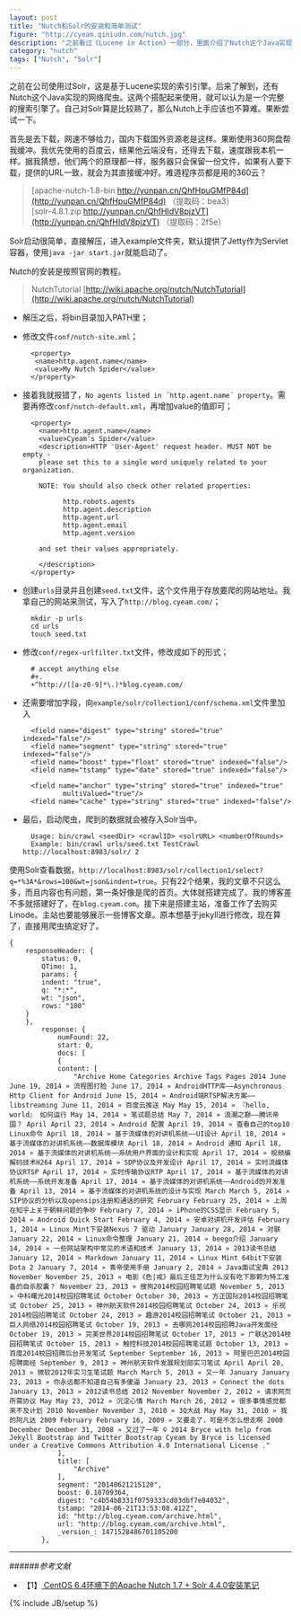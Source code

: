 ```yaml
---
layout: post
title: "Nutch和Solr的安装和简单测试"
figure: "http://cyeam.qiniudn.com/nutch.jpg"
description: "之前看过《Lucene in Action》一部分，里面介绍了Nutch这个Java实现的网络爬虫，把测试的结果放在这里"
category: "nutch"
tags: ["Nutch", "Solr"]
---
```


之前在公司使用过Solr，这是基于Lucene实现的索引引擎。后来了解到，还有Nutch这个Java实现的网络爬虫。这两个搭配起来使用，就可以认为是一个完整的搜索引擎了。自己对Solr算是比较熟了，那么Nutch上手应该也不算难。果断尝试一下。

首先是去下载，网速不够给力，国内下载国外资源老是这样。果断使用360网盘帮我缓冲。我优先使用的百度云，结果他云端没有，还得去下载，速度跟我本机一样。据我猜想，他们两个的原理都一样，服务器只会保留一份文件，如果有人要下载，提供的URL一致，就会为其直接缓冲好。难道程序员都是用的360云？

> [apache-nutch-1.8-bin http://yunpan.cn/QhfHpuGMfP84d](http://yunpan.cn/QhfHpuGMfP84d) （提取码：bea3）   
> [solr-4.8.1.zip http://yunpan.cn/QhfHIdV8pjzVT](http://yunpan.cn/QhfHIdV8pjzVT) （提取码：2f5e）

Solr启动很简单，直接解压，进入example文件夹，默认提供了Jetty作为Servlet容器，使用`java -jar start.jar`就能启动了。

Nutch的安装是按照官网的教程。

> NutchTutorial [http://wiki.apache.org/nutch/NutchTutorial](http://wiki.apache.org/nutch/NutchTutorial)

+ 解压之后，将bin目录加入PATH里；
+ 修改文件`conf/nutch-site.xml`；

        <property>
         <name>http.agent.name</name>
         <value>My Nutch Spider</value>
        </property>

+ 接着我就报错了，`No agents listed in ´http.agent.name´ property`。需要再修改`conf/nutch-default.xml`，再增加value的值即可；

        <property>
          <name>http.agent.name</name>
          <value>Cyeam's Spider</value>
          <description>HTTP 'User-Agent' request header. MUST NOT be empty -
          please set this to a single word uniquely related to your organization.

          NOTE: You should also check other related properties:

                http.robots.agents
                http.agent.description
                http.agent.url
                http.agent.email
                http.agent.version

          and set their values appropriately.

          </description>
        </property>

+ 创建`urls`目录并且创建`seed.txt`文件，这个文件用于存放要爬的网站地址。我拿自己的网站来测试，写入了`http://blog.cyeam.com/`；

        mkdir -p urls
        cd urls
        touch seed.txt

+ 修改`conf/regex-urlfilter.txt`文件，修改成如下的形式；

        # accept anything else
        #+.
        +^http://([a-z0-9]*\.)*blog.cyeam.com/

+ 还需要增加字段，向`example/solr/collection1/conf/schema.xml`文件里加入

        <field name="digest" type="string" stored="true" indexed="false"/>
        <field name="segment" type="string" stored="true" indexed="false"/>
        <field name="boost" type="float" stored="true" indexed="false"/>
        <field name="tstamp" type="date" stored="true" indexed="false"/>

        <field name="anchor" type="string" stored="true" indexed="true"
                multiValued="true"/>
        <field name="cache" type="string" stored="true" indexed="false"/>

+ 最后，启动爬虫，爬到的数据就会被存入Solr当中。

        Usage: bin/crawl <seedDir> <crawlID> <solrURL> <numberOfRounds>
        Example: bin/crawl urls/seed.txt TestCrawl http://localhost:8983/solr/ 2

使用Solr查看数据，`http://localhost:8983/solr/collection1/select?q=*%3A*&rows=100&wt=json&indent=true`。只有22个结果，我的文章不只这么多，而且内容也有问题，第一条好像是爬的首页。大体就搭建完成了。我的博客差不多就搭建好了，在`blog.cyeam.com`。接下来是搭建主站，准备工作了去购买Linode。主站也要能够展示一些博客文章。原本想基于jekyll进行修改，现在算了，直接用爬虫搞定好了。

    {
        responseHeader: {
            status: 0,
            QTime: 1,
            params: {
            indent: "true",
            q: "*:*",
            wt: "json",
            rows: "100"
        }
        },
            response: {
                numFound: 22,
                start: 0,
                docs: [
                {
                content: [
                    "Archive Home Categories Archive Tags Pages 2014 June June 19, 2014 » 流程图打脸 June 17, 2014 » AndroidHTTP库——Asynchronous Http Client for Android June 15, 2014 » Android端RTSP解决方案——libstreaming June 11, 2014 » 百度云推送 May May 15, 2014 » 『hello, world』 如何运行 May 14, 2014 » 笔试题总结 May 7, 2014 » 浪潮之巅——腾讯帝国？ April April 23, 2014 » Android 配置 April 19, 2014 » 查看自己的top10 Linux命令 April 18, 2014 » 基于流媒体的对讲机系统——UI设计 April 18, 2014 » 基于流媒体的对讲机系统——数据库模块 April 18, 2014 » Android 通知 April 18, 2014 » 基于流媒体的对讲机系统——系统用户界面的设计和实现 April 17, 2014 » 视频编解码技术H264 April 17, 2014 » SDP协议及开发设计 April 17, 2014 » 实时流媒体协议RTSP April 17, 2014 » 实时传输协议RTP April 17, 2014 » 基于流媒体的对讲机系统——系统开发准备 April 17, 2014 » 基于流媒体的对讲机系统——Android的开发准备 April 13, 2014 » 基于流媒体的对讲机系统的设计与实现 March March 5, 2014 » SIP协议的分析以及opensips注册和通话的研究 February February 25, 2014 » 上周在知乎上关于朝鲜问题的争吵 February 7, 2014 » iPhone的CSS显示 February 5, 2014 » Android Quick Start February 4, 2014 » 安卓对讲机开发评估 February 1, 2014 » Linux Mint下安装Nexus 7 驱动 January January 28, 2014 » 对联 January 22, 2014 » Linux命令整理 January 21, 2014 » beego介绍 January 14, 2014 » 一些网站架构中常见的术语和技术 January 13, 2014 » 2013读书总结 January 12, 2014 » Markdown January 11, 2014 » Linux Mint 64bit下安装Dota 2 January 7, 2014 » 青帝使用手册 January 2, 2014 » Java面试宝典 2013 November November 25, 2013 » 电影《色|戒》最后王佳芝为什么没有吃下那颗为特工准备的自杀胶囊？ November 23, 2013 » 搜狗2014校园招聘笔试题 November 5, 2013 » 中科曙光2014校园招聘笔试 October October 30, 2013 » 方正国际2014校园招聘笔试 October 25, 2013 » 神州航天软件2014校园招聘笔试 October 24, 2013 » 乐视2014校园招聘笔试 October 24, 2013 » 趣游2014校园招聘笔试 October 21, 2013 » 巨人网络2014校园招聘笔试 October 19, 2013 » 去哪网2014校园招聘Java开发面经 October 19, 2013 » 完美世界2014校园招聘笔试 October 17, 2013 » 广联达2014校园招聘笔试 October 15, 2013 » 触控科技2014校园招聘笔试题 October 13, 2013 » 百度2014校园招聘后台开发笔试 September September 16, 2013 » 阿里巴巴2014校园招聘面经 September 9, 2013 » 神州航天软件发展规划部实习笔试 April April 20, 2013 » 微软2012年实习生笔试题 March March 5, 2013 » 又一年 January January 23, 2013 » 你永远都不知道自己有多傻逼 January 23, 2013 » Connect the dots January 13, 2013 » 2012读书总结 2012 November November 2, 2012 » 请求网页所需协议 May May 23, 2012 » 沉淀心情 March March 26, 2012 » 很多事情感觉都来不及计划 2010 November November 3, 2010 » 3Q大战 May May 31, 2010 » 我的阿凡达 2009 February February 16, 2009 » 又要走了，可是不怎么想走啊 2008 December December 31, 2008 » 又过了一年 © 2014 Bryce with help from Jekyll Bootstrap and Twitter Bootstrap Cyeam by Bryce is licensed under a Creative Commons Attribution 4.0 International License ."
                ],
                title: [
                    "Archive"
                ],
                segment: "20140621215120",
                boost: 0.10709364,
                digest: "c4b54b8331f0759333cd03dbf7e84032",
                tstamp: "2014-06-21T13:53:08.412Z",
                id: "http://blog.cyeam.com/archive.html",
                url: "http://blog.cyeam.com/archive.html",
                _version_: 1471528486701105200
            },

---

######*参考文献*
+ 【1】[ CentOS 6.4环境下的Apache Nutch 1.7 + Solr 4.4.0安装笔记](http://blog.csdn.net/panjunbiao/article/details/12171147)

{% include JB/setup %}